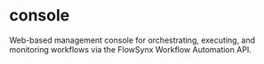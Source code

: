 # console
Web-based management console for orchestrating, executing, and monitoring workflows via the FlowSynx Workflow Automation API.
